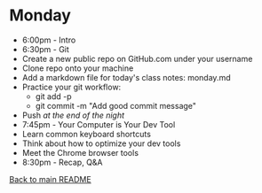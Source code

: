 # Monday

* 6:00pm - Intro
* 6:30pm - Git
 * Create a new public repo on GitHub.com under your username
 * Clone repo onto your machine
 * Add a markdown file for today's class notes: monday.md
 * Practice your git workflow:
   * git add -p
   * git commit -m "Add good commit message"
 * Push *at the end of the night*
* 7:45pm - Your Computer is Your Dev Tool
 * Learn common keyboard shortcuts
 * Think about how to optimize your dev tools
 * Meet the Chrome browser tools
* 8:30pm - Recap, Q&A

[Back to main README](/README.md)

